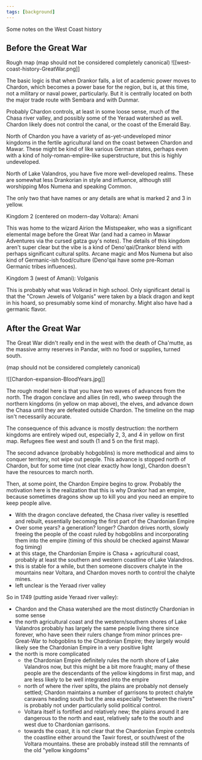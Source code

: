 ```yaml
---
tags: [background]
---
```


Some notes on the West Coast history

## Before the Great War

Rough map (map should not be considered completely canonical)
![[west-coast-history-GreatWar.png]]

The basic logic is that when Drankor falls, a lot of academic power moves to Chardon, which becomes a power base for the region, but is, at this time, not a military or naval power, particularly. But it is centrally located on both the major trade route with Sembara and with Dunmar. 

Probably Chardon controls, at least in some loose sense, much of the Chasa river valley, and possibly some of the Yeraad watershed as well. Chardon likely does not control the canal, or the coast of the Emerald Bay. 

North of Chardon you have a variety of as-yet-undeveloped minor kingdoms in the fertile agricultural land on the coast between Chardon and Mawar. These might be kind of like various German states, perhaps even with a kind of holy-roman-empire-like superstructure, but this is highly undeveloped. 

North of Lake Valandros, you have five more well-developed realms. These are somewhat less Drankorian in style and influence, although still worshipping Mos Numena and speaking Common. 

The only two that have names or any details are what is marked 2 and 3 in yellow.

Kingdom 2 (centered on modern-day Voltara): Amani

This was home to the wizard Airion the Mistspeaker, who was a significant elemental mage before the Great War (and had a cameo in Mawar Adventures via the cursed gatza guy's notes). The details of this kingdom aren't super clear but the vibe is a kind of Deno'qai/Drankor blend with perhaps significant cultural splits. Arcane magic and Mos Numena but also kind of Germanic-ish food/culture (Deno'qai have some pre-Roman Germanic tribes influences).

Kingdom 3 (west of Amani): Volganis

This is probably what was Volkrad in high school. Only significant detail is that the "Crown Jewels of Volganis" were taken by a black dragon and kept in his hoard, so presumably some kind of monarchy. Might also have had a germanic flavor. 

## After the Great War

The Great War didn't really end in the west with the death of Cha'mutte, as the massive army reserves in Pandar, with no food or supplies, turned south. 

(map should not be considered completely canonical)

![[Chardon-expansion-BloodYears.jpg]]

The rough model here is that you have two waves of advances from the north. The dragon conclave and allies (in red), who sweep through the northern kingdoms (in yellow on map above), the elves, and advance down the Chasa until they are defeated outside Chardon. The timeline on the map isn't necessarily accurate. 

The consequence of this advance is mostly destruction: the northern kingdoms are entirely wiped out, especially 2, 3, and 4 in yellow on first map. Refugees flee west and south (1 and 5 on the first map).

The second advance (probably hobgoblins) is more methodical and aims to conquer territory, not wipe out people. This advance is stopped north of Chardon, but for some time (not clear exactly how long), Chardon doesn't have the resources to march north. 

Then, at some point, the Chardon Empire begins to grow. Probably the motivation here is the realization that this is why Drankor had an empire, because sometimes dragons show up to kill you and you need an empire to keep people alive. 
- With the dragon conclave defeated, the Chasa river valley is resettled and rebuilt, essentially becoming the first part of the Chardonian Empire
- Over some years? a generation? longer? Chardon drives north, slowly freeing the people of the coast ruled by hobgoblins and incorporating them into the empire (timing of this should be checked against Mawar fog timing)
- at this stage, the Chardonian Empire is Chasa + agricultural coast, probably at least the southern and western coastline of Lake Valandros.
- this is stable for a while, but then someone discovers chalyte in the mountains near Voltara, and Chardon moves north to control the chalyte mines. 
- left unclear is the Yeraad river valley

So in 1749 (putting aside Yeraad river valley):
- Chardon and the Chasa watershed are the most distinctly Chardonian in some sense
- the north agricultural coast and the western/southern shores of Lake Valandros probably has largely the same people living there since forever, who have seen their rulers change from minor princes pre-Great-War to hobgoblins to the Chardonian Empire; they largely would likely see the Chardonian Empire in a very positive light
- the north is more complicated
	- the Chardonian Empire definitely rules the north shore of Lake Valandros now, but this might be a bit more fraught; many of these people are the descendants of the yellow kingdoms in first map, and are less likely to be well integrated into the empire
	- north of where the river splits, the plains are probably not densely settled; Chardon maintains a number of garrisons to protect chalyte caravans heading south but the area especially "between the rivers" is probably not under particularly solid political control.
	- Voltara itself is fortified and relatively new; the plains around it are dangerous to the north and east, relatively safe to the south and west due to Chardonian garrisons. 
	- towards the coast, it is not clear that the Chardonian Empire controls the coastline either around the Tawir forest, or south/west of the Voltara mountains. these are probably instead still the remnants of the old "yellow kingdoms"